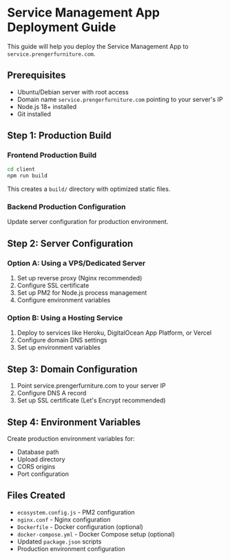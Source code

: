 # Service Management App Deployment Guide

This guide will help you deploy the Service Management App to `service.prengerfurniture.com`.

## Prerequisites

- Ubuntu/Debian server with root access
- Domain name `service.prengerfurniture.com` pointing to your server's IP
- Node.js 18+ installed
- Git installed

## Step 1: Production Build

### Frontend Production Build
```bash
cd client
npm run build
```
This creates a `build/` directory with optimized static files.

### Backend Production Configuration
Update server configuration for production environment.

## Step 2: Server Configuration

### Option A: Using a VPS/Dedicated Server
1. Set up reverse proxy (Nginx recommended)
2. Configure SSL certificate
3. Set up PM2 for Node.js process management
4. Configure environment variables

### Option B: Using a Hosting Service
1. Deploy to services like Heroku, DigitalOcean App Platform, or Vercel
2. Configure domain DNS settings
3. Set up environment variables

## Step 3: Domain Configuration
1. Point service.prengerfurniture.com to your server IP
2. Configure DNS A record
3. Set up SSL certificate (Let's Encrypt recommended)

## Step 4: Environment Variables
Create production environment variables for:
- Database path
- Upload directory
- CORS origins
- Port configuration

## Files Created
- `ecosystem.config.js` - PM2 configuration
- `nginx.conf` - Nginx configuration
- `Dockerfile` - Docker configuration (optional)
- `docker-compose.yml` - Docker Compose setup (optional)
- Updated `package.json` scripts
- Production environment configuration
